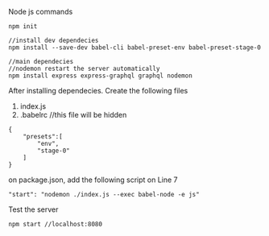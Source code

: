 Node js commands
```
npm init 

//install dev dependecies
npm install --save-dev babel-cli babel-preset-env babel-preset-stage-0

//main dependecies
//nodemon restart the server automatically
npm install express express-graphql graphql nodemon 

```

After installing dependecies. Create the following files
1. index.js
2. .babelrc //this file will be hidden
```
{
    "presets":[
        "env",
        "stage-0"
    ]
}
```

on package.json, add the following script on Line 7
```
"start": "nodemon ./index.js --exec babel-node -e js"
```

Test the server
```
npm start //localhost:8080
```